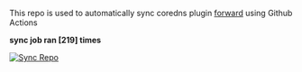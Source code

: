 This repo is used to automatically sync coredns plugin [forward](https://github.com/QZLin/forward) using Github Actions

**sync job ran [219] times**

[![Sync Repo](https://github.com/QZLin/coredns-extract/actions/workflows/sync.yaml/badge.svg)](https://github.com/QZLin/coredns-extract/actions/workflows/sync.yaml)
